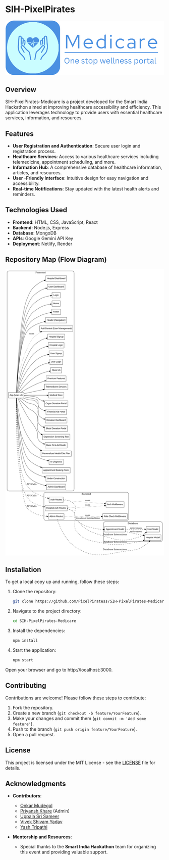 # SIH-PixelPirates
![Project Logo](https://github.com/PixelPiratess/SIH-PixelPirates-Medicare/blob/main/frontend/public/Medicare_Logo.svg)

## Overview

SIH-PixelPirates-Medicare is a project developed for the Smart India Hackathon aimed at improving healthcare accessibility and efficiency. This application leverages technology to provide users with essential healthcare services, information, and resources.

## Features

- **User  Registration and Authentication**: Secure user login and registration process.
- **Healthcare Services**: Access to various healthcare services including telemedicine, appointment scheduling, and more.
- **Information Hub**: A comprehensive database of healthcare information, articles, and resources.
- **User -Friendly Interface**: Intuitive design for easy navigation and accessibility.
- **Real-time Notifications**: Stay updated with the latest health alerts and reminders.

## Technologies Used

- **Frontend**: HTML, CSS, JavaScript, React
- **Backend**: Node.js, Express
- **Database**: MongoDB
- **APIs**: Google Gemini API Key
- **Deployment**: Netlify, Render

## Repository Map (Flow Diagram)
![Project Map](https://github.com/PixelPiratess/SIH-PixelPirates-Medicare/blob/main/Repo%20Map%20Medicare.png)

## Installation

To get a local copy up and running, follow these steps:

1. Clone the repository:
   ```bash
   git clone https://github.com/PixelPiratess/SIH-PixelPirates-Medicare.git
   ```

2. Navigate to the project directory:
   ```bash
   cd SIH-PixelPirates-Medicare
   ```

3. Install the dependencies:
   ```bash
   npm install
   ```

4. Start the application:
   ```bash
   npm start
   ```

Open your browser and go to http://localhost:3000.

## Contributing

Contributions are welcome! Please follow these steps to contribute:

1. Fork the repository.
2. Create a new branch (`git checkout -b feature/YourFeature`).
3. Make your changes and commit them (`git commit -m 'Add some feature'`).
4. Push to the branch (`git push origin feature/YourFeature`).
5. Open a pull request.

## License

This project is licensed under the MIT License - see the [LICENSE](LICENSE) file for details.

## Acknowledgments

- **Contributors**:
  - [Onkar Mudegol](https://github.com/OnkarMudegol)
  - [Priyansh Khare](https://github.com/PriyanshK09) (Admin)
  - [Uppala Sri Sameer](https://github.com/UppalaSriSameer)
  - [Vivek Shivam Yadav](https://github.com/Vivek-Shivam-Yadav)
  - [Yash Tripathi](https://github.com/Yash926)

- **Mentorship and Resources**:
  - Special thanks to the **Smart India Hackathon** team for organizing this event and providing valuable support.
